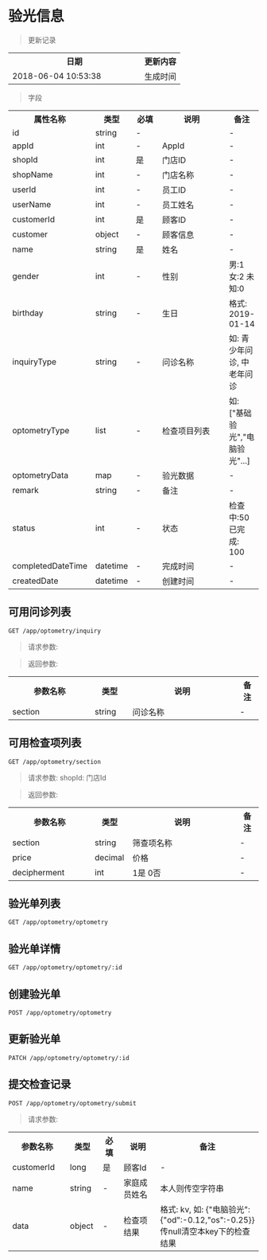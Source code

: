 # 验光信息

> 更新记录

<table>
    <tr>
        <th style="width:250px;">日期</th>
        <th>更新内容</th>
    </tr>
    <tr>
        <td>2018-06-04 10:53:38</td>
        <td>生成时间</td>
    </tr>
</table>

> 字段

<table>
    <tr>
        <th style="width:150px;">属性名称</th>
        <th style="width:60px;">类型</th>
        <th style="width:60px;">必填</th>
        <th style="width:200px;">说明</th>
        <th>备注</th>
    </tr>
    <tr>
        <td>id</td>
        <td>string</td>
        <td>-</td>
        <td></td>
        <td>-</td>
    </tr>
    <tr>
        <td>appId</td>
        <td>int</td>
        <td>-</td>
        <td>AppId</td>
        <td>-</td>
    </tr>
    <tr>
        <td>shopId</td>
        <td>int</td>
        <td>是</td>
        <td>门店ID</td>
        <td>-</td>
    </tr>
    <tr>
        <td>shopName</td>
        <td>int</td>
        <td>-</td>
        <td>门店名称</td>
        <td>-</td>
    </tr>
    <tr>
        <td>userId</td>
        <td>int</td>
        <td>-</td>
        <td>员工ID</td>
        <td>-</td>
    </tr>
    <tr>
        <td>userName</td>
        <td>int</td>
        <td>-</td>
        <td>员工姓名</td>
        <td>-</td>
    </tr>
    <tr>
        <td>customerId</td>
        <td>int</td>
        <td>是</td>
        <td>顾客ID</td>
        <td>-</td>
    </tr>
    <tr>
        <td>customer</td>
        <td>object</td>
        <td>-</td>
        <td>顾客信息</td>
        <td>-</td>
    </tr>
    <tr>
        <td>name</td>
        <td>string</td>
        <td>是</td>
        <td>姓名</td>
        <td>-</td>
    </tr>
    <tr>
        <td>gender</td>
        <td>int</td>
        <td>-</td>
        <td>性别</td>
        <td>男:1 女:2 未知:0</td>
    </tr>
    <tr>
        <td>birthday</td>
        <td>string</td>
        <td>-</td>
        <td>生日</td>
        <td>格式: 2019-01-14</td>
    </tr>
    <tr>
        <td>inquiryType</td>
        <td>string</td>
        <td>-</td>
        <td>问诊名称</td>
        <td>如: 青少年问诊, 中老年问诊</td>
    </tr>
    <tr>
        <td>optometryType</td>
        <td>list</td>
        <td>-</td>
        <td>检查项目列表</td>
        <td>如: ["基础验光","电脑验光"...]</td>
    </tr>
    <tr>
        <td>optometryData</td>
        <td>map</td>
        <td>-</td>
        <td>验光数据</td>
        <td>-</td>
    </tr>    
    <tr>
        <td>remark</td>
        <td>string</td>
        <td>-</td>
        <td>备注</td>
        <td>-</td>
    </tr>    
    <tr>
        <td>status</td>
        <td>int</td>
        <td>-</td>
        <td>状态</td>
        <td>检查中:50 已完成: 100</td>
    </tr>
    <tr>
        <td>completedDateTime</td>
        <td>datetime</td>
        <td>-</td>
        <td>完成时间</td>
        <td>-</td>
    </tr>    
    <tr>
        <td>createdDate</td>
        <td>datetime</td>
        <td>-</td>
        <td>创建时间</td>
        <td>-</td>
    </tr> 
</table>

## 可用问诊列表

```
GET /app/optometry/inquiry
```

> 请求参数:

> 返回参数:

<table>
    <tr>
        <th style="width:150px;">参数名称</th>
        <th style="width:60px;">类型</th>
        <th style="width:200px;">说明</th>
        <th>备注</th>
    </tr>
    <tr>
        <td>section</td>
        <td>string</td>
        <td>问诊名称</td>
        <td>-</td>
    </tr>
</table>

## 可用检查项列表

```
GET /app/optometry/section
```

> 请求参数: shopId: 门店Id

> 返回参数:

<table>
    <tr>
        <th style="width:150px;">参数名称</th>
        <th style="width:60px;">类型</th>
        <th style="width:200px;">说明</th>
        <th>备注</th>
    </tr>
    <tr>
        <td>section</td>
        <td>string</td>
        <td>筛查项名称</td>
        <td>-</td>
    </tr>
    <tr>
        <td>price</td>
        <td>decimal</td>
        <td>价格</td>
        <td>-</td>
    </tr>
    <tr>
        <td>decipherment</td>
        <td>int</td>
        <td>1是 0否</td>
        <td>-</td>
    </tr>
</table>

## 验光单列表

```
GET /app/optometry/optometry
```

## 验光单详情

```
GET /app/optometry/optometry/:id
```

## 创建验光单

```
POST /app/optometry/optometry
```

## 更新验光单

```
PATCH /app/optometry/optometry/:id
```

## 提交检查记录

```
POST /app/optometry/optometry/submit
```

> 请求参数: 

<table>
    <tr>
        <th style="width:150px;">参数名称</th>
        <th style="width:60px;">类型</th>
        <th style="width:60px;">必填</th>
        <th style="width:200px;">说明</th>
        <th>备注</th>
    </tr>
    <tr>
        <td>customerId</td>
        <td>long</td>
        <td>是</td>
        <td>顾客Id</td>
        <td>-</td>
    </tr>
    <tr>
        <td>name</td>
        <td>string</td>
        <td>-</td>
        <td>家庭成员姓名</td>
        <td>本人则传空字符串</td>
    </tr>
    <tr>
        <td>data</td>
        <td>object</td>
        <td>-</td>
        <td>检查项结果</td>
        <td>格式: kv, 如: {"电脑验光":{"od":-0.12,"os":-0.25}} 传null清空本key下的检查结果</td>
    </tr>
</table>